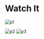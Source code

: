 #  Watch It
![p1](https://user-images.githubusercontent.com/102579070/218252491-d12f9781-e881-4e07-aeb8-7ab946fbf022.png)


![p2](https://user-images.githubusercontent.com/102579070/218252484-285245ba-b782-404b-9310-6df930995303.png)
![p3](https://user-images.githubusercontent.com/102579070/220314554-1971a422-838c-4c8a-9780-34b0f30c513c.png)
